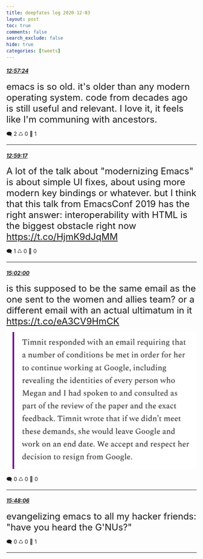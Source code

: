 ```yaml
---
title: deepfates log 2020-12-03
layout: post
toc: true
comments: false
search_exclude: false
hide: true
categories: [tweets]
---
```



#### <a href = "https://twitter.com/deepfates/status/1334587561142992897">*12:57:24*</a>

<font size="5">emacs is so old. it's older than any modern operating system. code from decades ago is still useful and relevant. I love it, it feels like I'm communing with ancestors.</font>



🗨️ 2 ♺ 0 🤍  1   

---
    
#### <a href = "https://twitter.com/deepfates/status/1334588034222673921">*12:59:17*</a>

<font size="5">A lot of the talk about "modernizing Emacs" is about simple UI fixes, about using more modern key bindings or whatever.   but I think that this talk from EmacsConf 2019 has the right answer: interoperability with HTML is the biggest obstacle right now   https://t.co/HjmK9dJqMM</font>



🗨️ 1 ♺ 0 🤍  0   

---
    
#### <a href = "https://twitter.com/deepfates/status/1334618917164093442">*15:02:00*</a>

<font size="5">is this supposed to be the same email as the one sent to the women and allies team? or a different email with an actual ultimatum in it  https://t.co/eA3CV9HmCK</font>

![image from twitter](/images/from_twitter/EoWE1B9UcAANEwr.jpg)


🗨️ 0 ♺ 0 🤍  0   

---
    
#### <a href = "https://twitter.com/deepfates/status/1334630519468826624">*15:48:06*</a>

<font size="5">evangelizing emacs to all my hacker friends:  "have you heard the G'NUs?"</font>



🗨️ 0 ♺ 0 🤍  1   

---
    
            

